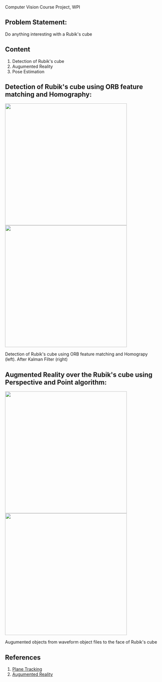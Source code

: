 Computer Vision Course Project, WPI

## Problem Statement: 
Do anything interesting with a Rubik's cube

## Content
1. Detection of Rubik's cube 
2. Augumented Reality
3. Pose Estimation

## Detection of Rubik's cube using ORB feature matching and Homography:

<p float="left">
  <img src="media/detect.gif" width="400" />
  <img src="media/detect_kalman.gif" width="400" /> 
</p>
Detection of Rubik's cube using ORB feature matching and Homograpy (left). After Kalman Filter (right)

## Augmented Reality over the Rubik's cube using Perspective and Point algorithm:

<p float="left">
  <img src="media/spiderman_ar.gif" width="400" />
  <img src="media/cube_ar.gif" width="400" /> 
</p>
Augumented objects from waveform object files to the face of Rubik's cube

## References
1. [Plane Tracking](https://github.com/opencv/opencv/blob/4.x/samples/python/plane_tracker.py "Plane Tracking")
2. [Augumented Reality](https://github.com/jayantjain100/Augmented-Reality "Augumented Reality")

